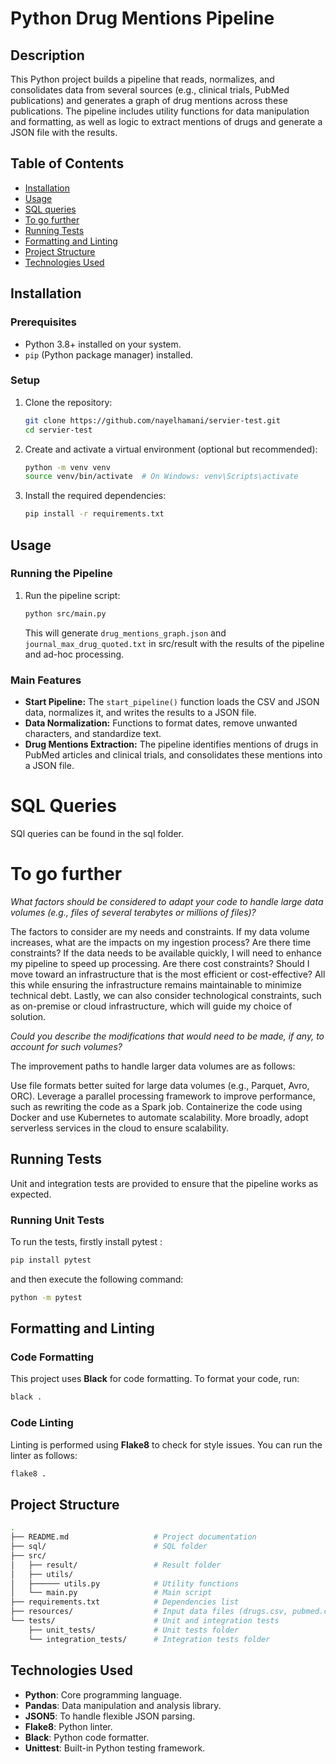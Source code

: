 # Python Drug Mentions Pipeline

## Description

This Python project builds a pipeline that reads, normalizes, and consolidates data from several sources (e.g., clinical trials, PubMed publications) and generates a graph of drug mentions across these publications. The pipeline includes utility functions for data manipulation and formatting, as well as logic to extract mentions of drugs and generate a JSON file with the results.

## Table of Contents

- [Installation](#installation)
- [Usage](#usage)
- [SQL queries](#sql-queries)
- [To go further](#to-go-further)
- [Running Tests](#running-tests)
- [Formatting and Linting](#formatting-and-linting)
- [Project Structure](#project-structure)
- [Technologies Used](#technologies-used)

## Installation

### Prerequisites

- Python 3.8+ installed on your system.
- `pip` (Python package manager) installed.

### Setup

1. Clone the repository:

   ```bash
   git clone https://github.com/nayelhamani/servier-test.git
   cd servier-test
   ```

2. Create and activate a virtual environment (optional but recommended):

   ```bash
   python -m venv venv
   source venv/bin/activate  # On Windows: venv\Scripts\activate
   ```

3. Install the required dependencies:

   ```bash
   pip install -r requirements.txt
   ```

## Usage

### Running the Pipeline

1. Run the pipeline script:

   ```bash
   python src/main.py
   ```

   This will generate `drug_mentions_graph.json` and `journal_max_drug_quoted.txt` in src/result with the results of the pipeline and ad-hoc processing.

### Main Features

- **Start Pipeline:** The `start_pipeline()` function loads the CSV and JSON data, normalizes it, and writes the results to a JSON file.
- **Data Normalization:** Functions to format dates, remove unwanted characters, and standardize text.
- **Drug Mentions Extraction:** The pipeline identifies mentions of drugs in PubMed articles and clinical trials, and consolidates these mentions into a JSON file.

# SQL Queries

SQl queries can be found in the sql folder.

# To go further
*What factors should be considered to adapt your code to handle large data volumes (e.g., files of several terabytes or millions of files)?*

The factors to consider are my needs and constraints. If my data volume increases, what are the impacts on my ingestion process? Are there time constraints? If the data needs to be available quickly, I will need to enhance my pipeline to speed up processing. Are there cost constraints? Should I move toward an infrastructure that is the most efficient or cost-effective? All this while ensuring the infrastructure remains maintainable to minimize technical debt. Lastly, we can also consider technological constraints, such as on-premise or cloud infrastructure, which will guide my choice of solution.

*Could you describe the modifications that would need to be made, if any, to account for such volumes?*

The improvement paths to handle larger data volumes are as follows:

Use file formats better suited for large data volumes (e.g., Parquet, Avro, ORC).
Leverage a parallel processing framework to improve performance, such as rewriting the code as a Spark job.
Containerize the code using Docker and use Kubernetes to automate scalability.
More broadly, adopt serverless services in the cloud to ensure scalability.

## Running Tests

Unit and integration tests are provided to ensure that the pipeline works as expected.

### Running Unit Tests

To run the tests, firstly install pytest :

```bash
pip install pytest
```
and then execute the following command:

```bash
python -m pytest
```

## Formatting and Linting

### Code Formatting

This project uses **Black** for code formatting. To format your code, run:

```bash
black .
```

### Code Linting

Linting is performed using **Flake8** to check for style issues. You can run the linter as follows:

```bash
flake8 .
```

## Project Structure

```bash
.
├── README.md                   # Project documentation
├── sql/                        # SQL folder
├── src/
│   ├── result/                 # Result folder
│   ├── utils/
│   ├────── utils.py            # Utility functions
│   └── main.py                 # Main script
├── requirements.txt            # Dependencies list
├── resources/                  # Input data files (drugs.csv, pubmed.csv, etc.)
└── tests/                      # Unit and integration tests
    ├── unit_tests/             # Unit tests folder
    └── integration_tests/      # Integration tests folder
```

## Technologies Used

- **Python**: Core programming language.
- **Pandas**: Data manipulation and analysis library.
- **JSON5**: To handle flexible JSON parsing.
- **Flake8**: Python linter.
- **Black**: Python code formatter.
- **Unittest**: Built-in Python testing framework.